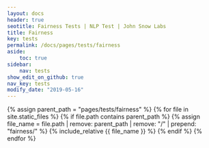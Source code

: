 ```yaml
---
layout: docs
header: true
seotitle: Fairness Tests | NLP Test | John Snow Labs
title: Fairness
key: tests
permalink: /docs/pages/tests/fairness
aside:
    toc: true
sidebar:
    nav: tests
show_edit_on_github: true
nav_key: tests
modify_date: "2019-05-16"
---
```


<div class="main-docs" markdown="1">

{% assign parent_path = "pages/tests/fairness" %}
{% for file in site.static_files %}
    {% if file.path contains parent_path %}
        {% assign file_name = file.path | remove:  parent_path | remove:  "/" | prepend: "fairness/" %}
        {% include_relative {{ file_name }} %}
    {% endif %}
{% endfor %}

</div>